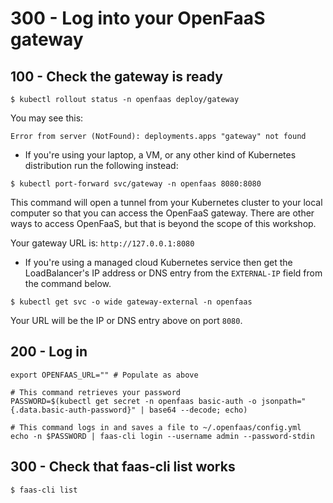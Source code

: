 # 300 - Log into your OpenFaaS gateway

## 100 - Check the gateway is ready

```$ kubectl rollout status -n openfaas deploy/gateway```

You may see this:

```Error from server (NotFound): deployments.apps "gateway" not found```

- If you're using your laptop, a VM, or any other kind of Kubernetes distribution run the following instead:

```$ kubectl port-forward svc/gateway -n openfaas 8080:8080```

This command will open a tunnel from your Kubernetes cluster to your local computer so that you can access the OpenFaaS gateway. There are other ways to access OpenFaaS, but that is beyond the scope of this workshop.

Your gateway URL is: ```http://127.0.0.1:8080```

- If you're using a managed cloud Kubernetes service then get the LoadBalancer's IP address or DNS entry from the ```EXTERNAL-IP``` field from the command below.

```$ kubectl get svc -o wide gateway-external -n openfaas```

Your URL will be the IP or DNS entry above on port ```8080```.

## 200 - Log in

```
export OPENFAAS_URL="" # Populate as above

# This command retrieves your password
PASSWORD=$(kubectl get secret -n openfaas basic-auth -o jsonpath="{.data.basic-auth-password}" | base64 --decode; echo)

# This command logs in and saves a file to ~/.openfaas/config.yml
echo -n $PASSWORD | faas-cli login --username admin --password-stdin
```

## 300 - Check that faas-cli list works

```$ faas-cli list```
